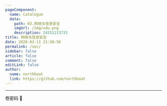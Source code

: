 ```yaml
---
pageComponent:
  name: Catalogue
  data:
    path: 03.网络与信息安全
    imgUrl: /img/xdu.png
    description: 24151213733
title: 网络与信息安全
date: 2020-03-11 21:50:56
permalink: /sec/
sidebar: false
article: false
comment: false
editLink: false
author:
  name: northboat
  link: https://github.com/northboat
---
```


---

卷密码 🥰



